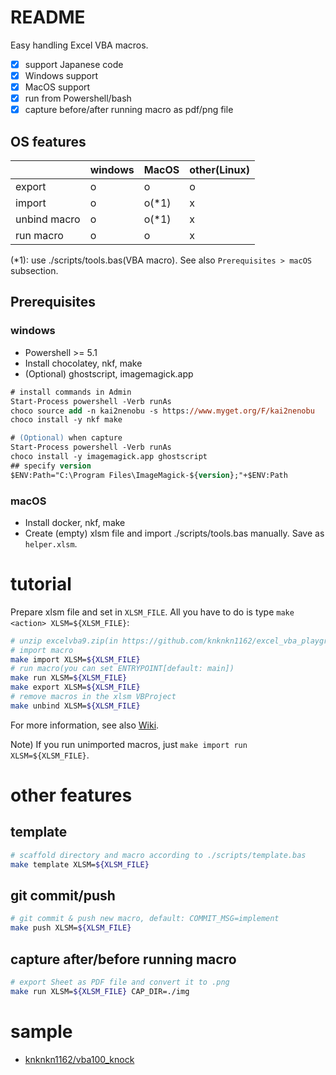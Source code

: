 # README

Easy handling Excel VBA macros.

+ [x] support Japanese code
+ [x] Windows support
+ [x] MacOS support
+ [x] run from Powershell/bash
+ [x] capture before/after running macro as pdf/png file

## OS features

||windows|MacOS|other(Linux)|
|---|---|---|---|
|export|o|o|o|
|import|o|o(\*1)|x|
|unbind macro|o|o(\*1)|x|
|run macro|o|o|x|

(\*1): use ./scripts/tools.bas(VBA macro). See also `Prerequisites > macOS` subsection.

## Prerequisites

### windows

+ Powershell >= 5.1
+ Install chocolatey, nkf, make
+ (Optional) ghostscript, imagemagick.app

```ps
# install commands in Admin
Start-Process powershell -Verb runAs
choco source add -n kai2nenobu -s https://www.myget.org/F/kai2nenobu
choco install -y nkf make

# (Optional) when capture
Start-Process powershell -Verb runAs
choco install -y imagemagick.app ghostscript
## specify version
$ENV:Path="C:\Program Files\ImageMagick-${version};"+$ENV:Path
```

### macOS

+ Install docker, nkf, make
+ Create (empty) xlsm file and import ./scripts/tools.bas manually. Save as `helper.xlsm`.

# tutorial

Prepare xlsm file and set in `XLSM_FILE`. All you have to do is type `make <action> XLSM=${XLSM_FILE}`:

```sh
# unzip excelvba9.zip(in https://github.com/knknkn1162/excel_vba_playground/releases)
# import macro
make import XLSM=${XLSM_FILE}
# run macro(you can set ENTRYPOINT[default: main])
make run XLSM=${XLSM_FILE}
make export XLSM=${XLSM_FILE}
# remove macros in the xlsm VBProject
make unbind XLSM=${XLSM_FILE}
```

For more information, see also [Wiki](https://github.com/knknkn1162/excel_vba_skeleton/wiki).

Note) If you run unimported macros, just `make import run XLSM=${XLSM_FILE}`.

# other features

## template

```sh
# scaffold directory and macro according to ./scripts/template.bas
make template XLSM=${XLSM_FILE}
```

## git commit/push

```sh
# git commit & push new macro, default: COMMIT_MSG=implement
make push XLSM=${XLSM_FILE}
```

## capture after/before running macro

```sh
# export Sheet as PDF file and convert it to .png
make run XLSM=${XLSM_FILE} CAP_DIR=./img
```

# sample

+ [knknkn1162/vba100_knock](https://github.com/knknkn1162/vba100_knock)
